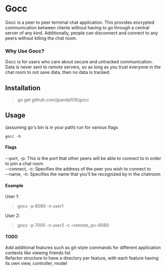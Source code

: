 # Gocc

Gocc is a peer to peer terminal chat application. This provides encrypted
communication between clients without having to go through a central server
of any kind. Additionally, people can disconnect and connect to any peers
without killing the chat room.

### Why Use Gocc?

Gocc is for users who care about secure and untracked communication. Data
is never sent to remote servers, so as long as you trust everyone in the chat
room to not save data, then no data is tracked.

## Installation

> go get github.com/jpanda109/gocc

## Usage

(assuming go's bin is in your path) run for various flags
```
gocc -h
```

#### Flags
--port, -p: This is the port that other peers will be able to connect to in order
to join a chat room  
--connect, -c: Specifies the address of the peer you wish to connect to  
--name, -n: Specifies the name that you'll be recognized by in the chatroom

#### Example
User 1:
> gocc -p 8080 -n user1

User 2:
> gocc -p 7000 -n user2 -c <remote_ip>:8080

#### TODO
Add additional features such as git-style commands for different application
contexts like viewing friends list  
Refactor structure to have a directory per feature, with each feature having
its own view, controller, model
